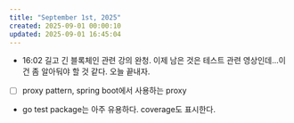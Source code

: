 ```yaml
---
title: "September 1st, 2025"
created: 2025-09-01 00:00:10
updated: 2025-09-01 16:45:04
---
```

  * 16:02 길고 긴 블록체인 관련 강의 완청. 이제 남은 것은 테스트 관련 영상인데...이건 좀 알아둬야 할 것 같다. 오늘 끝내자.
  * [ ] proxy pattern, spring boot에서 사용하는 proxy
  * go test package는 아주 유용하다. coverage도 표시한다. 